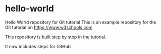 # hello-world
Hello World repository for Git tutorial
This is an example repository for the Git tutorial on https://www.w3schools.com

This repository is built step by stop in the tutorial.

It now includes steps for GitHub
